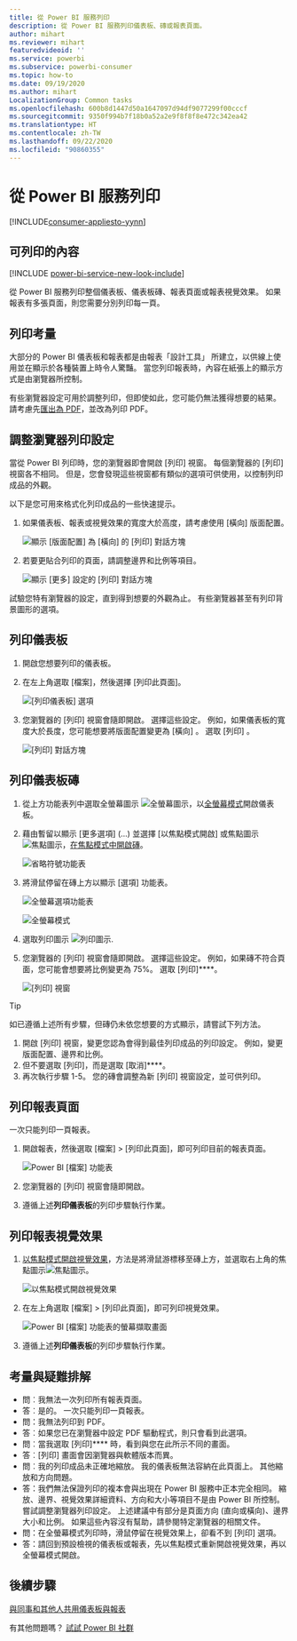 ```yaml
---
title: 從 Power BI 服務列印
description: 從 Power BI 服務列印儀表板、磚或報表頁面。
author: mihart
ms.reviewer: mihart
featuredvideoid: ''
ms.service: powerbi
ms.subservice: powerbi-consumer
ms.topic: how-to
ms.date: 09/19/2020
ms.author: mihart
LocalizationGroup: Common tasks
ms.openlocfilehash: 600b8d1447d50a1647097d94df9077299f00cccf
ms.sourcegitcommit: 9350f994b7f18b0a52a2e9f8f8f8e472c342ea42
ms.translationtype: HT
ms.contentlocale: zh-TW
ms.lasthandoff: 09/22/2020
ms.locfileid: "90860355"
---
```

# <a name="printing-from-the-power-bi-service"></a>從 Power BI 服務列印

[!INCLUDE[consumer-appliesto-yynn](../includes/consumer-appliesto-yynn.md)]
## <a name="what-can-be-printed"></a>可列印的內容
[!INCLUDE [power-bi-service-new-look-include](../includes/power-bi-service-new-look-include.md)]

從 Power BI 服務列印整個儀表板、儀表板磚、報表頁面或報表視覺效果。 如果報表有多張頁面，則您需要分別列印每一頁。 

## <a name="printing-considerations"></a>列印考量

大部分的 Power BI 儀表板和報表都是由報表「設計工具」  所建立，以供線上使用並在顯示於各種裝置上時令人驚豔。 當您列印報表時，內容在紙張上的顯示方式是由瀏覽器所控制。 

有些瀏覽器設定可用於調整列印，但即使如此，您可能仍無法獲得想要的結果。 請考慮先[匯出為 PDF](end-user-pdf.md)，並改為列印 PDF。 

## <a name="adjust-your-browser-print-settings"></a>調整瀏覽器列印設定
當從 Power BI 列印時，您的瀏覽器即會開啟 [列印] 視窗。 每個瀏覽器的 [列印] 視窗各不相同。 但是，您會發現這些視窗都有類似的選項可供使用，以控制列印成品的外觀。 

以下是您可用來格式化列印成品的一些快速提示。

   > 
1. 如果儀表板、報表或視覺效果的寬度大於高度，請考慮使用 [橫向]  版面配置。 

   ![顯示 [版面配置] 為 [橫向] 的 [列印] 對話方塊](./media/end-user-print/power-bi-landscape-layout.png)

2. 若要更貼合列印的頁面，請調整邊界和比例等項目。 

    ![顯示 [更多] 設定的 [列印] 對話方塊](./media/end-user-print/power-bi-margins.png)

試驗您特有瀏覽器的設定，直到得到想要的外觀為止。 有些瀏覽器甚至有列印背景圖形的選項。 

## <a name="print-a-dashboard"></a>列印儀表板
1. 開啟您想要列印的儀表板。
2. 在左上角選取 [檔案]，然後選擇 [列印此頁面]。
   
    ![[列印儀表板] 選項](./media/end-user-print/power-bi-dashboard-print-options.png)

3. 您瀏覽器的 [列印] 視窗會隨即開啟。 選擇這些設定。 例如，如果儀表板的寬度大於長度，您可能想要將版面配置變更為 [橫向]  。 選取 [列印]  。
   
    ![[列印] 對話方塊](./media/end-user-print/power-bi-print-dash.png)

## <a name="print-a-dashboard-tile"></a>列印儀表板磚
1. 從上方功能表列中選取全螢幕圖示 ![全螢幕圖示](./media/end-user-print/power-bi-full-screen.png)，以[全螢幕模式](end-user-focus.md)開啟儀表板。

3. 藉由暫留以顯示 [更多選項]  (...) 並選擇 [以焦點模式開啟]  或焦點圖示 ![焦點圖示](./media/end-user-print/power-bi-focus-icon.png)，[在焦點模式中開啟磚](end-user-focus.md)。
   
    ![省略符號功能表](./media/end-user-print/power-bi-focus-tile.png)

4. 將滑鼠停留在磚上方以顯示 [選項] 功能表。
   
    ![全螢幕選項功能表](./media/end-user-print/power-bi-menu-option.png)

    ![全螢幕模式](./media/end-user-print/power-bi-focus.png)

4. 選取列印圖示 ![列印圖示](./media/end-user-print/print-icon.png).     

5. 您瀏覽器的 [列印] 視窗會隨即開啟。 選擇這些設定。 例如，如果磚不符合頁面，您可能會想要將比例變更為 75%。 選取 [列印]****。

    ![[列印] 視窗](./media/end-user-print/power-bi-scale.png) 

> [!TIP]
> 如已遵循上述所有步驟，但磚仍未依您想要的方式顯示，請嘗試下列方法。
> 1. 開啟 [列印] 視窗，變更您認為會得到最佳列印成品的列印設定。 例如，變更版面配置、邊界和比例。 
> 2. 但不要選取 [列印]，而是選取 [取消]****。 
> 3. 再次執行步驟 1-5。 您的磚會調整為新 [列印] 視窗設定，並可供列印。

## <a name="print-a-report-page"></a>列印報表頁面
一次只能列印一頁報表。

1. 開啟報表，然後選取 [檔案] > [列印此頁面]，即可列印目前的報表頁面。
   
    ![Power BI [檔案] 功能表](./media/end-user-print/power-bi-print-report.png)
2. 您瀏覽器的 [列印] 視窗會隨即開啟。

3. 遵循上述**列印儀表板**的列印步驟執行作業。
   


## <a name="print-a-report-visual"></a>列印報表視覺效果
1. [以焦點模式開啟視覺效果](end-user-focus.md)，方法是將滑鼠游標移至磚上方，並選取右上角的焦點圖示![焦點圖示](./media/end-user-print/power-bi-focus-icon.png)。


    ![以焦點模式開啟視覺效果](./media/end-user-print/power-bi-visual-focus.png)

2. 在左上角選取 [檔案] > [列印此頁面]，即可列印視覺效果。

    ![Power BI [檔案] 功能表的螢幕擷取畫面](./media/end-user-print/power-bi-visual-print.png)


3. 遵循上述**列印儀表板**的列印步驟執行作業。

## <a name="considerations-and-troubleshooting"></a>考量與疑難排解

* 問︰我無法一次列印所有報表頁面。    
* 答︰是的。 一次只能列印一頁報表。
* 問：我無法列印到 PDF。    
* 答︰如果您已在瀏覽器中設定 PDF 驅動程式，則只會看到此選項。    
* 問︰當我選取 [列印]**** 時，看到與您在此所示不同的畫面。    
* 答︰[列印] 畫面會因瀏覽器與軟體版本而異。
* 問︰我的列印成品未正確地縮放。  我的儀表板無法容納在此頁面上。 其他縮放和方向問題。    
* 答：我們無法保證列印的複本會與出現在 Power BI 服務中正本完全相同。 縮放、邊界、視覺效果詳細資料、方向和大小等項目不是由 Power BI 所控制。 嘗試調整瀏覽器列印設定。 上述建議中有部分是頁面方向 (直向或橫向)、邊界大小和比例。 如果這些內容沒有幫助，請參閱特定瀏覽器的相關文件。      
* 問：在全螢幕模式列印時，滑鼠停留在視覺效果上，卻看不到 [列印] 選項。   
* 答：請回到預設檢視的儀表板或報表，先以焦點模式重新開啟視覺效果，再以全螢幕模式開啟。 

## <a name="next-steps"></a>後續步驟
[與同事和其他人共用儀表板與報表](../collaborate-share/service-share-dashboards.md)

有其他問題嗎？ [試試 Power BI 社群](https://community.powerbi.com/)
